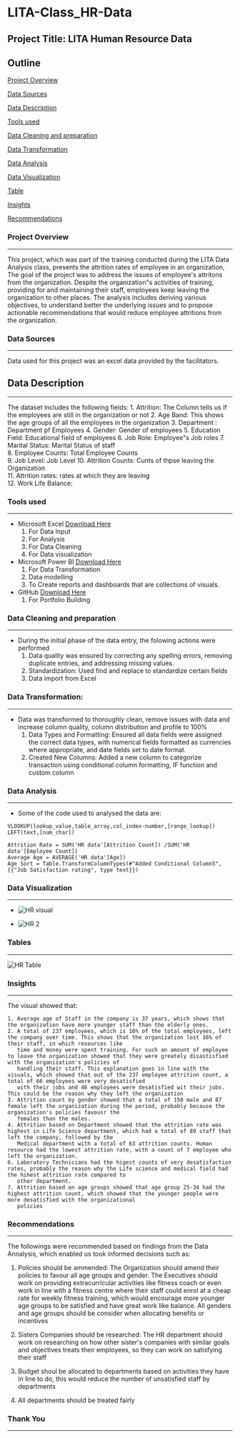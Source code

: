 # LITA-Class_HR-Data

## Project Title: LITA Human Resource Data

## Outline
[Project Overview](#project-overview)

[Data Sources](#Data-sources)

[Data Description](#data-description)

[Tools used](#tools-used)

[Data Cleaning and preparation](#data-cleaning-and-preparation) 

[Data Transformation](#data-transformation)

[Data Analysis](#data-analysis)

[Data Visualization](#data-visualization)

[Table](#table)

[Insights](#insights)

[Recommendations](#recommendations)

### Project Overview
---
This project, which was part of the training conducted during the LITA Data Analysis class, presents the attrition rates of employee in an organization, The goal of the project was to address the issues of employee's attritons from the organization. Despite the organization"s activities of training, providing for and maintaining their staff, employees keep leaving the organization to other places. The analysis includes deriving various objectives, to understand better the underlying issues and to propose actionable recommendations that would reduce employee attritions from the organization.

### Data Sources
---
Data used for this project was an excel data provided by the facilitators.

## Data Description
---
 The dataset includes the following fields:
    1. Attrition: The Column tells us if the employees are still in the organization or not
    2. Age Band: This shows the age groups of all the employees in the organization
    3. Department : Department pf Employees
    4. Gender: Gender of employees
    5. Education Field: Educational field of employees
    6. Job Role: Employee"s Job roles
    7. Marital Status: Marital Status of staff    
    8. Employee Counts: Total Employee Counts    
    9. Job Level: Job Level
    10. Attrition Counts: Cunts of thpse leaving the Organization    
    11. Attrition rates: rates at which they are leaving   
    12. Work Life Balance: 

### Tools used
---
-  Microsoft Excel [Download Here](https://www.microsoftexcel.com)
     1. For Data Input
     2. For Analysis
     3. For Data Cleaning
     4. For Data visualization
-  Microsoft Power BI [Download Here](https://www.microsoftpowerbi.com)
     1. For Data Transformation
     2. Data modelling
     3. To Create reports and dashboards that are collections of visuals.
-  GitHub [Download Here](https://www.github.com)
     1. For Portfolio Building
  
### Data Cleaning and preparation
---
- During the initial phase of the data entry, the folowing actions were performed
     1.  Data quality was ensured by correcting any spelling errors, removing duplicate entries, and addressing 
         missing values.
     2.  Standardization: Used find and replace to standardize certain fields
     3.  Data import from Excel
     
### Data Transformation:
---
- Data was transformed to thoroughly clean, remove issues with data and increase column quality, column distribution and profile to 100%
     1. Data Types and Formatting: Ensured all data fields were assigned the correct data types, with numerical fields formatted as currencies where appropriate, and date
        fields set to date format.      
     3. Created New Columns: Added a new column to categorize transaction using conditional column formatting, IF function and custom column

### Data Analysis
---
- Some of the code used to analysed the data are:
```Excel
VLOOKUP(lookup_value,table_array,col_index-number,[range_lookup])
LEFT(text,[num_char])
```
```Power BI
Attrition Rate = SUM('HR data'[Attrition Count]) /SUM('HR data'[Employee Count])
Average Age = AVERAGE('HR data'[Age])
Age Sort = Table.TransformColumnTypes(#"Added Conditional Column5",{{"Job Satisfaction rating", type text}})
```

### Data Visualization
---
- ![HR visual](https://github.com/user-attachments/assets/1c7ccfcb-14ce-47ac-bdd2-5769490c1e59)

- ![HR 2](https://github.com/user-attachments/assets/6ae7ef91-1a42-4711-acb4-7273c9db4fbd)

### Tables
---
![HR Table](https://github.com/user-attachments/assets/b4a58802-bda2-488a-9c9f-90586451143c)

### Insights
---
The visual showed that:

    1. Average age of Staff in the company is 37 years, which shows that the organization have more younger staff than the elderly ones.
    2. A total of 237 employees, which is 16% of the total employees, left the company over time. This shows that the organization lost 16% of their staff, in which resources like 
       time and money were spent training. For such an amount of employee to leave the organization showed that they were greately disastisfied with the organization's policies of 
       handling their staff. This explanation goes in line with the visuals, which showed that out of the 237 employee attrition count, a total of 66 employees were very desatisfied 
       with their jobs and 46 employees were desatisfied wit their jobs. This could be the reason why they left the organization   
    3. Attrition count by gender showed that a total of 150 male and 87 female left the organization during the period, probably because the organization's policies favousr the 
       females than the males.       
    4. Attrition based on Department showed that the attrition rate was highest in Life Science department, which had a total of 89 staff that left the company, followed by the 
       Medical department with a total of 63 attrition counts. Human resource had the lowest attrition rate, with a count of 7 employee who left the organization.       
    6. Laboratory Technicians had the higest counts of very desatisfaction rates, probably the reason why the Life science and medical field had the hihest attrition rate compared to 
       other department.      
    7. Attrition based on age groups showed that age group 25-34 had the highest attrition count, which showed that the younger people were more desatisfied with the organizational 
       policies

### Recommendations
---
The followings were recommended based on findings from the Data Annalysis, which enabled us took informed decisions such as:
   1. Policies should be ammended: The Organization should amend their policies to favour all age groups and gender. The Executives should work on providing extracurricular activities 
      like fitness coach or even work in line with a fitness centre where their staff could enrol at a cheap rate for weekly fitness training, which would encourage more younger age 
      groups to be satisfied and have great work like balance. All genders and age groups should be consider when allocating benefits or incentives

   2. Sisters Companies should be researched: The HR department should work on researching on how other sister's companies with similar goals and objectives treats their employees, so 
      they can work on satisfying their staff

   3. Budget shoul be allocated to departments based on activities they have in line to do, this would reduce the number of unsatisfied staff by departments
      
   4. All departments should be treated fairly
 
 ### Thank You
---
